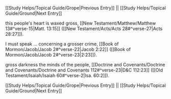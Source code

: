 [[Study Helps/Topical Guide/Grope|Previous Entry]]  ||  [[Study Helps/Topical Guide/Ground|Next Entry]]

 this people's heart is waxed gross, [[New Testament/Matthew/Matthew 13#^verse-15|Matt. 13:15]] ([[New Testament/Acts/Acts 28#^verse-27|Acts 28:27]]).

 I must speak ... concerning a grosser crime, [[Book of Mormon/Jacob/Jacob 2#^verse-22|Jacob 2:22]] ([[Book of Mormon/Jacob/Jacob 2#^verse-23|2:23]]).

 gross darkness the minds of the people, [[Doctrine and Covenants/Doctrine and Covenants/Doctrine and Covenants 112#^verse-23|D&C 112:23]] ([[Old Testament/Isaiah/Isaiah 60#^verse-2|Isa. 60:2]]).

[[Study Helps/Topical Guide/Grope|Previous Entry]]  ||  [[Study Helps/Topical Guide/Ground|Next Entry]]